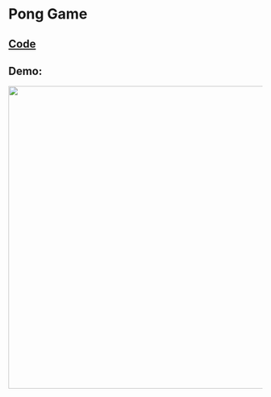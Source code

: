 # Pong Game

## [Code](https://github.com/dylanbuchi/100-days-of-code/blob/main/src/day_21/main.py)

## Demo:

<img src=https://user-images.githubusercontent.com/52018183/105402885-ba4b7a80-5c06-11eb-9e3c-111abe1a5e02.gif width=600 >
